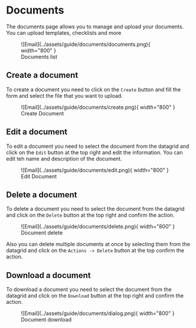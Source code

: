 # Documents

The documents page allows you to manage and upload your documents. You can upload templates, checklists and more

<figure markdown>
  ![Email](../assets/guide/documents/documents.png){ width="800" }
  <figcaption>Documents list</figcaption>
</figure>

## Create a document

To create a document you need to click on the `Create` button and fill the form and select the file that you want to upload.

<figure markdown>
  ![Email](../assets/guide/documents/create.png){ width="800" }
  <figcaption>Create Document</figcaption>
</figure>

## Edit a document

To edit a document you need to select the document from the datagrid and click on the `Edit` button at the top right and edit the information.
You can edit teh name and description of the document.

<figure markdown>
  ![Email](../assets/guide/documents/edit.png){ width="800" }
  <figcaption>Edit Document</figcaption>
</figure>

## Delete a document

To delete a document you need to select the document from the datagrid and click on the `Delete` button at the top right and confirm the action.

<figure markdown>
  ![Email](../assets/guide/documents/delete.png){ width="800" }
  <figcaption>Document delete</figcaption>
</figure>

Also you can delete multiple documents at once by selecting them from the datagrid and click on the `Actions -> Delete` button at the top  confirm the action.

## Download a document

To download a document you need to select the document from the datagrid and click on the `Download` button at the top right and confirm the action.

<figure markdown>
  ![Email](../assets/guide/documents/dialog.png){ width="800" }
  <figcaption>Document download</figcaption>
</figure>